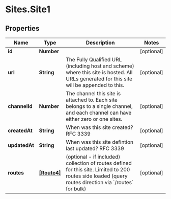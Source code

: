 # Sites.Site1

## Properties
Name | Type | Description | Notes
------------ | ------------- | ------------- | -------------
**id** | **Number** |  | [optional] 
**url** | **String** | The Fully Qualified URL (including host and scheme) where this site is hosted. All URLs generated for this site will be appended to this. | [optional] 
**channelId** | **Number** | The channel this site is attached to. Each site belongs to a single channel, and each channel can have either zero or one sites. | [optional] 
**createdAt** | **String** | When was this site created? RFC 3339 | [optional] 
**updatedAt** | **String** | When was this site defintion last updated? RFC 3339 | [optional] 
**routes** | [**[Route4]**](Route4.md) | (optional - if included) collection of routes defined for this site. Limited to 200 routes side loaded (query routes direction via &#x60;/routes&#x60; for bulk) | [optional] 
